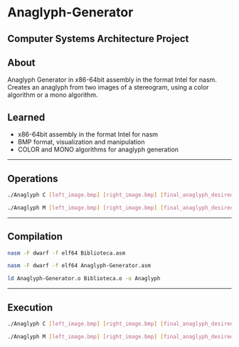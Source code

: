 # Anaglyph-Generator

## Computer Systems Architecture Project

## About

Anaglyph Generator in x86-64bit assembly in the format Intel for nasm.
Creates an anaglyph from two images of a stereogram, using a color algorithm or a mono algorithm.

## Learned
 - x86-64bit assembly in the format Intel for nasm
 - BMP format, visualization and manipulation
 - COLOR and MONO algorithms for anaglyph generation

---
## Operations

```bash
./Anaglyph C [left_image.bmp] [right_image.bmp] [final_anaglyph_desired_name.bmp]
```
```bash
./Anaglyph M [left_image.bmp] [right_image.bmp] [final_anaglyph_desired_name.bmp]
```


---
## Compilation

```bash
nasm -F dwarf -f elf64 Biblioteca.asm
```
```bash
nasm -F dwarf -f elf64 Anaglyph-Generator.asm
```
```bash
ld Anaglyph-Generator.o Biblioteca.o -o Anaglyph
```


---
## Execution

```bash
./Anaglyph C [left_image.bmp] [right_image.bmp] [final_anaglyph_desired_name.bmp]
```
```bash
./Anaglyph M [left_image.bmp] [right_image.bmp] [final_anaglyph_desired_name.bmp]
```
 
